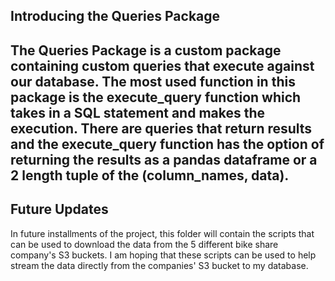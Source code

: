 <h2> Introducing the Queries Package <h2>

The Queries Package is a custom package containing custom queries that execute against our database. The most used function in this package is the execute_query function which takes in a SQL statement and makes the execution. There are queries that return results and the execute_query function has the option of returning the results as a pandas dataframe or a 2 length tuple of the (column_names, data).

<h2> Future Updates </h2>

In future installments of the project, this folder will contain the scripts that can be used to download the data from the 5 different bike share company's S3 buckets. I am hoping that these scripts can be used to help stream the data directly from the companies' S3 bucket to my database. 
